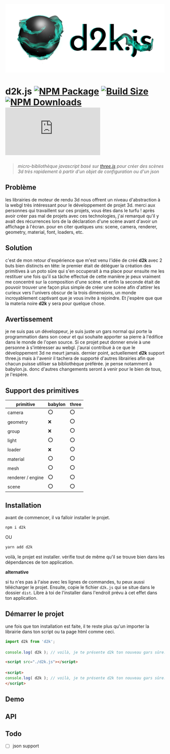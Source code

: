 <img src="../images/d2k-logo-standard.png"/>

# d2k.js [![NPM Package][npm]][npm-url] [![Build Size][build-size]][build-size-url] [![NPM Downloads][npm-downloads]][npmtrends-url] [![Dev Dependencies][dev-dependencies]][dev-dependencies-url] 

> *micro-bibliothèque javascript basé sur [three.js](https://threejs.org) pour créer des scènes 3d très rapidement à partir d'un objet de configuration ou d'un json*

## Problème

les librairies de moteur de rendu 3d nous offrent un niveau d'abstraction à la webgl très intéressant pour le développement de projet 3d. merci aux personnes qui travaillent sur ces projets, vous êtes dans le turfu ! après avoir créer pas mal de projets avec ces technologies, j'ai remarqué qu'il y avait des récurrences lors de la déclaration d'une scène avant d'avoir un affichage à l'écran. pour en citer quelques uns: scene, camera, renderer, geometry, material, font, loaders, etc. 

## Solution

c'est de mon retour d'expérience que m'est venu l'idée de créé **d2k** avec 2 buts bien distincts en tête: le premier était de déléguer la création des primitives à un poto sûre qui s'en occuperait à ma place pour ensuite me les restituer une fois qu'il sa tâche effectué de cette manière je peux vraiment me concentré sur la composition d'une scène. et enfin la seconde était de pouvoir trouver une façon plus simple de créer une scène afin d'attirer les curieux vers l'univers obscur de la trois dimensions, un monde incroyablement captivant que je vous invite à rejoindre. Et j'espère que que la materia noire **d2k** y sera pour quelque chose. 

## Avertissement

je ne suis pas un développeur, je suis juste un gars normal qui porte la programmation dans son coeur et qui souhaite apporter sa pierre à l'édifice dans le monde de l'open source. Si ce projet peut donner envie à une personne à s'intéresser au webgl. j'aurai contribué à ce que le développement 3d ne meurt jamais. dernier point, actuellement **d2k** support three.js mais à l'avenir il tachera de supporté d'autres librairies afin que chacun puisse utiliser sa bibliothèque préférée. je pense notamment à babylon.js. donc d'autres changements seront à venir pour le bien de tous, je l'espère. 

## Support des primitives

primitive         | babylon | three    |
------------------|---------|----------|
camera            | ⭕      | ⭕       |
geometry          | ❌      | ⭕       |
group             | ❌      | ⭕       |
light             | ⭕      | ⭕       |
loader            | ❌      | ⭕       |
material          | ⭕      | ⭕       |
mesh              | ⭕      | ⭕       |
renderer / engine | ⭕      | ⭕       |
scene             | ⭕      | ⭕       |

## Installation

avant de commencer, il va falloir installer le projet.

```sh
npm i d2k
```

OU

```sh
yarn add d2k
```

voilà, le projet est installer. vérifie tout de même qu'il se trouve bien dans les dépendances de ton application.

**alternative**

si tu n'es pas à l'aise avec les lignes de commandes, tu peux aussi télécharger le projet. Ensuite, copie le fichier `d2k.js` qui se situe dans le dossier `dist`. Libre à toi de l'installer dans l'endroit prévu à cet effet dans ton application.

## Démarrer le projet

une fois que ton installation est faite, il te reste plus qu'un importer la librairie dans ton script ou ta page html comme ceci.

```js
import d2k from 'd2k';

console.log( d2k ); // voilà, je te présente d2k ton nouveau gars sûre.
```

```html
<script src="./d2k.js"></script>

<script>
console.log( d2k ); // voilà, je te présente d2k ton nouveau gars sûre.
</script>
```

## Demo

## API

## Todo

- [ ] json support

[npm]: https://img.shields.io/npm/v/d2k
[npm-url]: https://www.npmjs.com/package/d2k
[build-size]: https://badgen.net/bundlephobia/minzip/d2k
[build-size-url]: https://bundlephobia.com/result?p=d2k
[npm-downloads]: https://img.shields.io/npm/dw/d2k
[npmtrends-url]: https://www.npmtrends.com/d2k
[dev-dependencies]: https://img.shields.io/david/dev/monsieurbadia/d2k.js
[dev-dependencies-url]: https://david-dm.org/monsieurbadia/d2k.js#info=devDependencies
